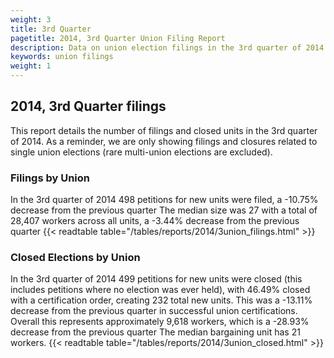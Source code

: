 ```yaml
---
weight: 3
title: 3rd Quarter
pagetitle: 2014, 3rd Quarter Union Filing Report
description: Data on union election filings in the 3rd quarter of 2014
keywords: union filings
weight: 1
---
```


## 2014, 3rd Quarter filings

This report details the number of filings and closed units in the 3rd quarter of 2014. As a reminder, we are only showing filings and closures related to single union elections (rare multi-union elections are excluded).

### Filings by Union
In the 3rd quarter of 2014 498 petitions for new units were filed, a -10.75% decrease from the previous quarter The median size was 27 with a total of 28,407 workers across all units, a -3.44% decrease from the previous quarter
{{< readtable table="/tables/reports/2014/3union_filings.html" >}}

### Closed Elections by Union
In the 3rd quarter of 2014 499 petitions for new units were closed (this includes petitions where no election was ever held), with 46.49% closed with a certification order, creating 232 total new units. This was a -13.11% decrease from the previous quarter in successful union certifications. Overall this represents approximately 9,618 workers, which is a -28.93% decrease from the previous quarter The median bargaining unit has 21 workers.
{{< readtable table="/tables/reports/2014/3union_closed.html" >}}
